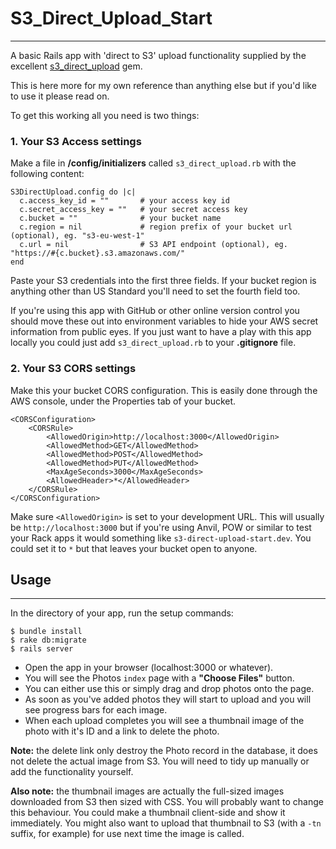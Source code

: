 # S3_Direct_Upload_Start
---

A basic Rails app with 'direct to S3' upload functionality supplied by the excellent [s3_direct_upload](http://github.com/waynehoover/s3_direct_upload) gem.

This is here more for my own reference than anything else but if you'd like to use it please read on.

To get this working all you need is two things:

### 1. Your S3 Access settings

Make a file in **/config/initializers** called `s3_direct_upload.rb` with the following content:


    S3DirectUpload.config do |c|
      c.access_key_id = ""       # your access key id
      c.secret_access_key = ""   # your secret access key
      c.bucket = ""              # your bucket name
      c.region = nil             # region prefix of your bucket url (optional), eg. "s3-eu-west-1"
      c.url = nil                # S3 API endpoint (optional), eg. "https://#{c.bucket}.s3.amazonaws.com/"
    end

Paste your S3 credentials into the first three fields. If your bucket region is anything other than US Standard you'll need to set the fourth field too.

If you're using this app with GitHub or other online version control you should move these out into environment variables to hide your AWS secret information from public eyes. If you just want to have a play with this app locally you could just add `s3_direct_upload.rb` to your **.gitignore** file.

### 2. Your S3 CORS settings

Make this your bucket CORS configuration. This is easily done through the AWS console, under the Properties tab of your bucket.

    <CORSConfiguration>
        <CORSRule>
            <AllowedOrigin>http://localhost:3000</AllowedOrigin>
            <AllowedMethod>GET</AllowedMethod>
            <AllowedMethod>POST</AllowedMethod>
            <AllowedMethod>PUT</AllowedMethod>
            <MaxAgeSeconds>3000</MaxAgeSeconds>
            <AllowedHeader>*</AllowedHeader>
        </CORSRule>
    </CORSConfiguration>
    
Make sure `<AllowedOrigin>` is set to your development URL. This will usually be `http://localhost:3000` but if you're using Anvil, POW or similar to test your Rack apps it would something like `s3-direct-upload-start.dev`. You could set it to `*` but that leaves your bucket open to anyone.

## Usage
---

In the directory of your app, run the setup commands:

    $ bundle install
    $ rake db:migrate
    $ rails server
    
- Open the app in your browser (localhost:3000 or whatever).
- You will see the Photos `index` page with a **"Choose Files"** button. 
- You can either use this or simply drag and drop photos onto the page. 
- As soon as you've added photos they will start to upload and you will see progress bars for each image. 
- When each upload completes you will see a thumbnail image of the photo with it's ID and a link to delete the photo.

**Note:** the delete link only destroy the Photo record in the database, it does not delete the actual image from S3. You will need to tidy up manually or add the functionality yourself.

**Also note:** the thumbnail images are actually the full-sized images downloaded from S3 then sized with CSS. You will probably want to change this behaviour. You could make a thumbnail client-side and show it immediately. You might also want to upload that thumbnail to S3 (with a `-tn` suffix, for example) for use next time the image is called.